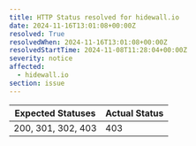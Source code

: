 ```yaml
---
title: HTTP Status resolved for hidewall.io
date: 2024-11-16T13:01:08+00:00Z
resolved: True
resolvedWhen: 2024-11-16T13:01:08+00:00Z
resolvedStartTime: 2024-11-08T11:28:04+00:00Z
severity: notice
affected:
  - hidewall.io
section: issue
---
```


| Expected Statuses | Actual Status  |
|-------------------|----------------|
| 200, 301, 302, 403 | 403 |

